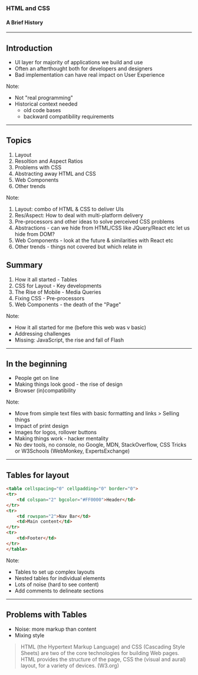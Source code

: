 ### HTML and CSS
#### A Brief History

---

## Introduction

- UI layer for majority of applications we build and use
- Often an afterthought both for developers and designers
- Bad implementation can have real impact on User Experience

Note:
- Not "real programming"
- Historical context needed
	- old code bases
	- backward compatibility requirements
---

## Topics

1. Layout
2. Resoltion and Aspect Ratios
3. Problems with CSS
4. Abstracting away HTML and CSS
5. Web Components
6. Other trends

Note:
1. Layout: combo of HTML & CSS to deliver UIs
2. Res/Aspect: How to deal with multi-platform delivery
3. Pre-processors and other ideas to solve perceived CSS problems
4. Abstractions - can we hide from HTML/CSS like JQuery/React etc let us hide from DOM?
5. Web Components - look at the future & similarities with React etc
6. Other trends - things not covered but which relate in

## Summary

1. How it all started - Tables
2. CSS for Layout - Key developments
3. The Rise of Mobile - Media Queries
4. Fixing CSS - Pre-processors
5. Web Components - the death of the "Page"


Note:
- How it all started for me (before this web was v basic)
- Addressing challenges
- Missing: JavaScript, the rise and fall of Flash

---

## In the beginning

- People get on line
- Making things look good - the rise of design
- Browser (in)compatibility


Note:
- Move from simple text files with basic formatting and links > Selling things
- Impact of print design
- Images for logos, rollover buttons
- Making things work - hacker mentality
- No dev tools, no console, no Google, MDN, StackOverflow, CSS Tricks or W3Schools (WebMonkey, ExpertsExchange)

---

## Tables for layout

```html
<table cellspacing="0" cellpadding="0" border="0">
<tr>
	<td colspan="2" bgcolor="#FF0000">Header</td>
</tr>
<tr>
	<td rowspan="2">Nav Bar</td>
	<td>Main content</td>
</tr>
<tr>
	<td>Footer</td>
</tr>
</table>
```

Note:
- Tables to set up complex layouts
- Nested tables for individual elements
- Lots of noise (hard to see content)
- Add comments to delineate sections

---

## Problems with Tables

- Noise: more markup than content
- Mixing style

> HTML (the Hypertext Markup Language) and CSS (Cascading Style Sheets) are two of the core technologies for building Web pages. HTML provides the structure of the page, CSS the (visual and aural) layout, for a variety of devices.
(W3.org)
